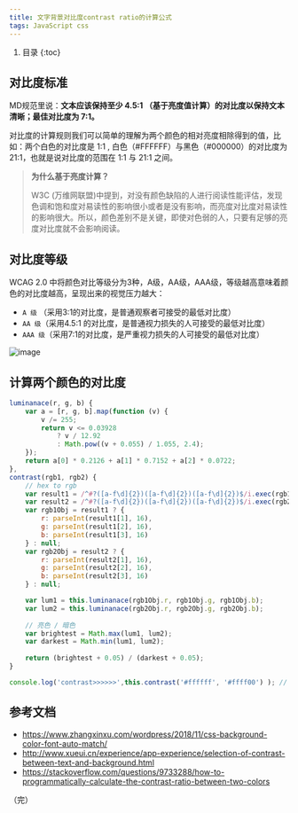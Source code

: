 ```yaml
---
title: 文字背景对比度contrast ratio的计算公式
tags: JavaScript css
---
```


1. 目录
{:toc}

## 对比度标准
MD规范里说：**文本应该保持至少 4.5:1 （基于亮度值计算）的对比度以保持文本清晰；最佳对比度为 7:1。**

对比度的计算规则我们可以简单的理解为两个颜色的相对亮度相除得到的值，比如：两个白色的对比度是 1:1 , 白色（#FFFFFF）与黑色（#000000）的对比度为 21:1，也就是说对比度的范围在 1:1 与 21:1 之间。

> **为什么基于亮度计算？**
> 
> W3C (万维网联盟)中提到，对没有颜色缺陷的人进行阅读性能评估，发现色调和饱和度对易读性的影响很小或者是没有影响，而亮度对比度对易读性的影响很大。所以，颜色差别不是关键，即使对色弱的人，只要有足够的亮度对比度就不会影响阅读。

<!--more-->

## 对比度等级

WCAG 2.0 中将颜色对比等级分为3种，A级，AA级，AAA级，等级越高意味着颜色的对比度越高，呈现出来的视觉压力越大：

- `A 级` （采用3:1的对比度，是普通观察者可接受的最低对比度）
- `AA 级`（采用4.5:1 的对比度，是普通视力损失的人可接受的最低对比度）
- `AAA 级`（采用7:1的对比度，是严重视力损失的人可接受的最低对比度）

![image](https://user-images.githubusercontent.com/23518990/90106067-76ac3500-dd79-11ea-866d-58bfa6b429b0.png)



## 计算两个颜色的对比度

```javascript
luminanace(r, g, b) {
    var a = [r, g, b].map(function (v) {
        v /= 255;
        return v <= 0.03928
            ? v / 12.92
            : Math.pow((v + 0.055) / 1.055, 2.4);
    });
    return a[0] * 0.2126 + a[1] * 0.7152 + a[2] * 0.0722;
},
contrast(rgb1, rgb2) {
    // hex to rgb
    var result1 = /^#?([a-f\d]{2})([a-f\d]{2})([a-f\d]{2})$/i.exec(rgb1);
    var result2 = /^#?([a-f\d]{2})([a-f\d]{2})([a-f\d]{2})$/i.exec(rgb2);
    var rgb1Obj = result1 ? {
        r: parseInt(result1[1], 16),
        g: parseInt(result1[2], 16),
        b: parseInt(result1[3], 16)
    } : null;
    var rgb2Obj = result2 ? {
        r: parseInt(result2[1], 16),
        g: parseInt(result2[2], 16),
        b: parseInt(result2[3], 16)
    } : null;

    var lum1 = this.luminanace(rgb1Obj.r, rgb1Obj.g, rgb1Obj.b);
    var lum2 = this.luminanace(rgb2Obj.r, rgb2Obj.g, rgb2Obj.b);
    
    // 亮色 / 暗色
    var brightest = Math.max(lum1, lum2);
    var darkest = Math.min(lum1, lum2);
    
    return (brightest + 0.05) / (darkest + 0.05);
}

console.log('contrast>>>>>>',this.contrast('#ffffff', '#ffff00') ); // 1.0738392309265699
```


## 参考文档
- https://www.zhangxinxu.com/wordpress/2018/11/css-background-color-font-auto-match/
- http://www.xueui.cn/experience/app-experience/selection-of-contrast-between-text-and-background.html
- https://stackoverflow.com/questions/9733288/how-to-programmatically-calculate-the-contrast-ratio-between-two-colors


（完）


